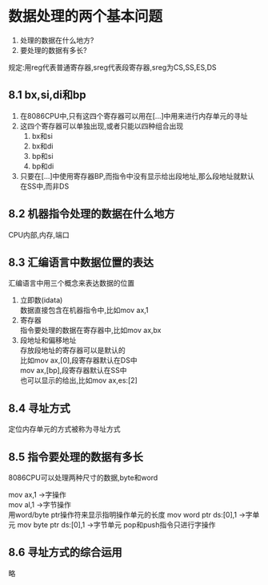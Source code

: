 # 数据处理的两个基本问题

1. 处理的数据在什么地方?
2. 要处理的数据有多长?

规定:用reg代表普通寄存器,sreg代表段寄存器,sreg为CS,SS,ES,DS

## 8.1 bx,si,di和bp

1. 在8086CPU中,只有这四个寄存器可以用在[...]中用来进行内存单元的寻址
2. 这四个寄存器可以单独出现,或者只能以四种组合出现
    1. bx和si
    2. bx和di
    3. bp和si
    4. bp和di
3. 只要在[...]中使用寄存器BP,而指令中没有显示给出段地址,那么段地址就默认在SS中,而非DS

## 8.2 机器指令处理的数据在什么地方

CPU内部,内存,端口

## 8.3 汇编语言中数据位置的表达

汇编语言中用三个概念来表达数据的位置

1. 立即数(idata)  
数据直接包含在机器指令中,比如mov ax,1
2. 寄存器  
指令要处理的数据在寄存器中,比如mov ax,bx
3. 段地址和偏移地址  
存放段地址的寄存器可以是默认的  
比如mov ax,[0],段寄存器默认在DS中  
mov ax,[bp],段寄存器默认在SS中  
也可以显示的给出,比如mov ax,es:[2]

## 8.4 寻址方式

定位内存单元的方式被称为寻址方式

## 8.5 指令要处理的数据有多长

8086CPU可以处理两种尺寸的数据,byte和word

mov ax,1    ->字操作  
mov al,1    ->字节操作  
用word/byte ptr操作符来显示指明操作单元的长度
mov word ptr ds:[0],1   ->字单元
mov byte ptr ds:[0],1   ->字节单元
pop和push指令只进行字操作

## 8.6 寻址方式的综合运用

略
